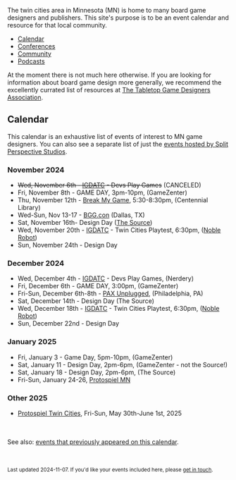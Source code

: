 The twin cities area in Minnesota (MN) is home to many board game designers and publishers. This site's purpose is to be an event calendar and resource for that local community.

- [Calendar](#calendar)
- [Conferences](conferences)
- [Community](community)
- [Podcasts](podcasts)

At the moment there is not much here otherwise. If you are looking for information about board game design more generally, we recommend the excellently currated list of resources at [The Tabletop Game Designers Association](https://www.ttgda.org/resources).


## Calendar

This calendar is an exhaustive list of events of interest to MN game designers. You can also see a separate list of just the [events hosted by Split Perspective Studios](split_perspective_studios).



### November 2024

- ~~Wed, November 6th - [IGDATC](https://igdatc.org/) - Devs Play Games~~ (CANCELED)
- Fri, November 8th - GAME DAY, 3pm-10pm, (GameZenter)
- Thu, November 12th - [Break My Game](https://www.eventbrite.com/e/break-my-game-playtesting-twin-cities-mn-centennial-library-registration-975374420147?aff=ebdssbdestsearch), 5:30-8:30pm, (Centennial Library)
- Wed-Sun, Nov 13-17 - [BGG.con](https://tabletop.events/conventions/bgg.con-2024) (Dallas, TX)
- Sat, November 16th- Design Day ([The Source](https://sourcecomicsandgames.com/))
- Wed, November 20th - [IGDATC](https://igdatc.org/) - Twin Cities Playtest, 6:30pm, ([Noble Robot](https://noblerobot.com/))
- Sun, November 24th - Design Day

### December 2024

- Wed, December 4th - [IGDATC](https://igdatc.org/) - Devs Play Games, (Nerdery)
- Fri, December 6th - GAME DAY, 3:00pm, (GameZenter)
- Fri-Sun, December 6th-8th - [PAX Unplugged](https://unplugged.paxsite.com/), (Philadelphia, PA)
- Sat, December 14th - Design Day (The Source)
- Wed, December 18th - [IGDATC](https://igdatc.org/) - Twin Cities Playtest, 6:30pm, ([Noble Robot](https://noblerobot.com/))
- Sun, December 22nd - Design Day

### January 2025

- Fri, January 3 - Game Day, 5pm-10pm, (GameZenter)
- Sat, January 11 - Design Day, 2pm-6pm, (GameZenter - not the Source!)
- Sat, January 18 - Design Day, 2pm-6pm, (The Source)
- Fri-Sun, January 24-26, [Protospiel MN](https://protospiel-mn.org)

### Other 2025

- [Protospiel Twin Cities](https://tabletop.events/conventions/protospiel-twin-cities-2025), Fri-Sun, May 30th-June 1st, 2025



<br /><br />See also: [events that previously appeared on this calendar](events).

<br /><br /><small>Last updated 2024-11-07. If you'd like your events included here, please [get in touch](about).</small>
